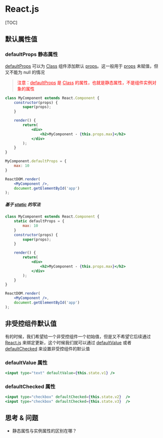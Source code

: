 # React.js

[TOC]

## 默认属性值

### defaultProps 静态属性

<u>defaultProps</u> 可以为 <u>Class</u> 组件添加默认 <u>props</u>。这一般用于 <u>props</u> 未赋值，但又不能为 null 的情况

> <span style="color:red">注意：<u>defaultProps</u> 是 <u>Class</u> 的属性，也就是静态属性，不是组件实例对象的属性</span>

```jsx
class MyComponent extends React.Component {
    constructor(props) {
        super(props);
    }

    render() {
        return(
            <div>
                <h2>MyComponent - {this.props.max}</h2>
            </div>
        );
    }
}

MyComponent.defaultProps = {
    max: 10
}

ReactDOM.render(
    <MyComponent />,
    document.getElementById('app')
);
```

##### 基于 <u>static</u> 的写法

```jsx
class MyComponent extends React.Component {
  	static defaultProps = {
      	max: 10
    }
    constructor(props) {
        super(props);
    }

    render() {
        return(
            <div>
                <h2>MyComponent - {this.props.max}</h2>
            </div>
        );
    }
}

ReactDOM.render(
    <MyComponent />,
    document.getElementById('app')
);
```



## 非受控组件默认值

有的时候，我们希望给一个非受控组件一个初始值，但是又不希望它后续通过 <u>React.js</u> 来绑定更新，这个时候我们就可以通过 <u>defaultValue</u> 或者 <u>defaultChecked</u> 来设置非受控组件的默认值

### defaultValue 属性

```jsx
<input type="text" defaultValue={this.state.v1} />
```

### defaultChecked 属性

```jsx
<input type="checkbox" defaultChecked={this.state.v2}  />
<input type="checkbox" defaultChecked={this.state.v3}  />
```



## 思考 & 问题

- 静态属性与实例属性的区别在哪？